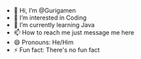 - 👋 Hi, I’m @Gurigamen
- 👀 I’m interested in Coding 
- 🌱 I’m currently learning Java
- 📫 How to reach me just message me here
- 😄 Pronouns: He/Him
- ⚡ Fun fact: There's no fun fact

<!---
Gurigamen/Gurigamen is a ✨ special ✨ repository because its `README.md` (this file) appears on your GitHub profile.
You can click the Preview link to take a look at your changes.
--->
